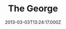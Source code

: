 ---
date: 2013-03-03T13:24:17.000Z
title: The George
latitude: 52.04353287178785
longitude: 0.9542323049855944
url: http://www.thegeorgehadleigh.co.uk
category: checkin
---
